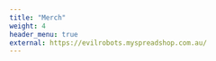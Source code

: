 ```yaml
---
title: "Merch"
weight: 4
header_menu: true
external: https://evilrobots.myspreadshop.com.au/
---
```

